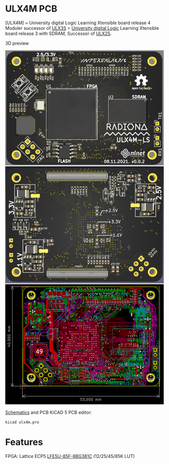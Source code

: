 # ULX4M PCB

[ULX4M] = University digital Logic Learning Xtensible board release 4 Moduler successor of [ULX3S](http://radiona.org/ulx3s) = [University digital Logic](https://www.fer.unizg.hr/en/course/diglog) Learning
Xtensible board release 3 with SDRAM,
Successor of [ULX2S](http://github.com/emard/ulx2s).

3D preview

![TOP](/pic/ULX4M_top_v002.png)
![BOTTOM](/pic/ULX4M_bottom_v002.png)
![RoutedV002](/pic/ULX4M_routed_V002.png)

[Schematics](/doc/schematics.pdf) and PCB KiCAD 5 PCB editor:

    kicad ulx4m.pro

# Features

FPGA: Lattice ECP5 [LFE5U-85F-6BG381C](http://www.latticesemi.com/~/media/LatticeSemi/Documents/DataSheets/ECP5/FPGA-DS-02012.pdf?document_id=50461) (12/25/45/85K LUT)

